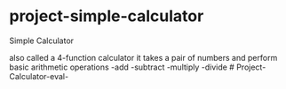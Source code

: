 # project-simple-calculator

Simple Calculator

also called a 4-function calculator
it takes a pair of numbers and perform basic arithmetic operations
-add
-subtract
-multiply
-divide
#   P r o j e c t - C a l c u l a t o r - e v a l -  
 